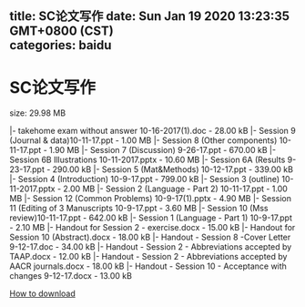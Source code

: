 
title: SC论文写作
date: Sun Jan 19 2020 13:23:35 GMT+0800 (CST)    
categories: baidu
---

# SC论文写作
size: 29.98 MB
 
 
|- takehome exam without answer 10-16-2017(1).doc - 28.00 kB
|- Session 9 (Journal & data)10-11-17.ppt - 1.00 MB
|- Session 8 (Other components) 10-11-17.ppt - 1.90 MB
|- Session 7 (Discussion) 9-26-17.ppt - 670.00 kB
|- Session 6B Illustrations 10-11-2017.pptx - 10.60 MB
|- Session 6A (Results 9-23-17.ppt - 290.00 kB
|- Session 5 (Mat&Methods) 10-12-17.ppt - 339.00 kB
|- Session 4 (Introduction) 10-9-17.ppt - 799.00 kB
|- Session 3 (outline) 10-11-2017.pptx - 2.00 MB
|- Session 2 (Language - Part 2) 10-11-17.ppt - 1.00 MB
|- Session 12 (Common Problems) 10-9-17(1).pptx - 4.90 MB
|- Session 11 (Editing of 3 Manuscripts 10-9-17.ppt - 3.60 MB
|- Session 10 (Mss review)10-11-17.ppt - 642.00 kB
|- Session 1 (Language - Part 1) 10-9-17.ppt - 2.10 MB
|- Handout for Session 2 - exercise.docx - 15.00 kB
|- Handout for Session 10 (Abstract).docx - 18.00 kB
|- Handout - Session 8 -Cover Letter 9-12-17.doc - 34.00 kB
|- Handout - Session 2 - Abbreviations accepted by TAAP.docx - 12.00 kB
|- Handout - Session 2 - Abbreviations accepted by AACR journals.docx - 18.00 kB
|- Handout - Session 10 - Acceptance with changes 9-12-17.docx - 13.00 kB

[How to download](https://bpcam.bemobtrk.com/go/2ceec3aa-1ca2-46d6-b9ff-aaa5c184517c?jno=458)